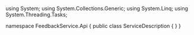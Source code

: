 ﻿using System;
using System.Collections.Generic;
using System.Linq;
using System.Threading.Tasks;

namespace FeedbackService.Api
{
    public class ServiceDescription
    {
    }
}
